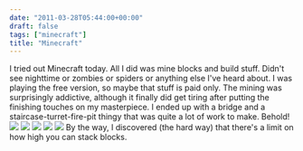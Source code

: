 ```yaml
---
date: "2011-03-28T05:44:00+00:00"
draft: false
tags: ["minecraft"]
title: "Minecraft"
---
```

I tried out Minecraft today. All I did was mine blocks and build stuff. Didn't see nighttime or zombies or spiders or anything else I've heard about. I was playing the free version, so maybe that stuff is paid only. The mining was surprisingly addictive, although it finally did get tiring after putting the finishing touches on my masterpiece. I ended up with a bridge and a staircase-turret-fire-pit thingy that was quite a lot of work to make. Behold! ![](/img/2011-03-28-minecraft/f88658e2bf430ec233d7807353c6b3843468a0756e36447b83ce8e9fc4fd57b9.png) ![](/img/2011-03-28-minecraft/7cffe83f140a9abcc43023ee49e5b20e521a08fac4a7c6a83ab52a237608d7e0.png) ![](/img/2011-03-28-minecraft/4f58ca537c126bfd37aa802b1497af981b21b6957c5051d8d9f56936e74427d8.png) ![](/img/2011-03-28-minecraft/e7b5b70fd7a0d01b8d4c7436c32f9924ca6362b7ed07b1e7c784bcc0b1913abe.png) ![](/img/2011-03-28-minecraft/1cab600baffae36d932a7acfc43a6a12d670455f6abb6af16f68b900c3ec56b5.png) By the way, I discovered (the hard way) that there's a limit on how high you can stack blocks.

